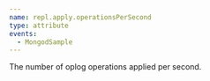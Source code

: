 ```yaml
---
name: repl.apply.operationsPerSecond
type: attribute
events:
  - MongodSample
---
```


The number of oplog operations applied per second.